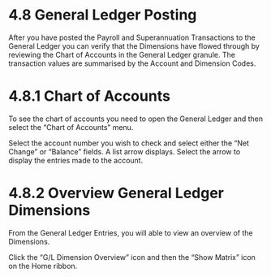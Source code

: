 # 4.8	General Ledger Posting
After you have posted the Payroll and Superannuation Transactions to the General Ledger you can verify that the Dimensions have flowed through by reviewing the Chart of Accounts in the General Ledger granule.  The transaction values are summarised by the Account and Dimension Codes.

 
# 4.8.1	Chart of Accounts

To see the chart of accounts you need to open the General Ledger and then select the “Chart of Accounts” menu.  

Select the account number you wish to check and select either the “Net Change” or “Balance” fields.  A list arrow displays.  Select the arrow to display the entries made to the account.

# 4.8.2	Overview General Ledger Dimensions

From the General Ledger Entries, you will able to view an overview of the Dimensions.  

Click the “G/L Dimension Overview” icon and then the “Show Matrix” icon on the Home ribbon. 

 


 
